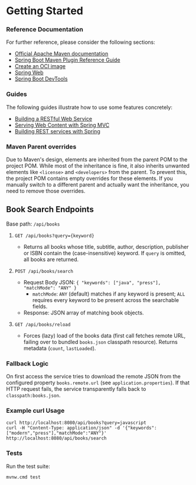 # Getting Started

### Reference Documentation
For further reference, please consider the following sections:

* [Official Apache Maven documentation](https://maven.apache.org/guides/index.html)
* [Spring Boot Maven Plugin Reference Guide](https://docs.spring.io/spring-boot/3.5.6/maven-plugin)
* [Create an OCI image](https://docs.spring.io/spring-boot/3.5.6/maven-plugin/build-image.html)
* [Spring Web](https://docs.spring.io/spring-boot/3.5.6/reference/web/servlet.html)
* [Spring Boot DevTools](https://docs.spring.io/spring-boot/3.5.6/reference/using/devtools.html)

### Guides
The following guides illustrate how to use some features concretely:

* [Building a RESTful Web Service](https://spring.io/guides/gs/rest-service/)
* [Serving Web Content with Spring MVC](https://spring.io/guides/gs/serving-web-content/)
* [Building REST services with Spring](https://spring.io/guides/tutorials/rest/)

### Maven Parent overrides

Due to Maven's design, elements are inherited from the parent POM to the project POM.
While most of the inheritance is fine, it also inherits unwanted elements like `<license>` and `<developers>` from the parent.
To prevent this, the project POM contains empty overrides for these elements.
If you manually switch to a different parent and actually want the inheritance, you need to remove those overrides.

## Book Search Endpoints

Base path: `/api/books`

1. `GET /api/books?query={keyword}`
	- Returns all books whose title, subtitle, author, description, publisher or ISBN contain the (case-insensitive) keyword. If `query` is omitted, all books are returned.

2. `POST /api/books/search`
	- Request Body JSON:
	  `{ "keywords": ["java", "press"], "matchMode": "ANY" }`
	  - `matchMode`: `ANY` (default) matches if any keyword is present; `ALL` requires every keyword to be present across the searchable fields.
	- Response: JSON array of matching book objects.

3. `GET /api/books/reload`
	- Forces (lazy) load of the books data (first call fetches remote URL, failing over to bundled `books.json` classpath resource). Returns metadata (`count`, `lastLoaded`).

### Fallback Logic
On first access the service tries to download the remote JSON from the configured property `books.remote.url` (see `application.properties`). If that HTTP request fails, the service transparently falls back to `classpath:books.json`.

### Example curl Usage
```
curl http://localhost:8080/api/books?query=javascript
curl -H "Content-Type: application/json" -d '{"keywords":["modern","press"],"matchMode":"ANY"}' http://localhost:8080/api/books/search
```

### Tests
Run the test suite:
```
mvnw.cmd test
```


